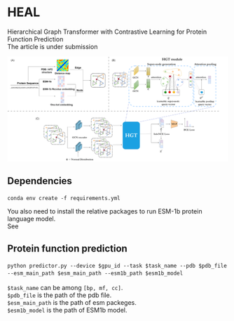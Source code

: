 # HEAL
Hierarchical Graph Transformer with Contrastive Learning for Protein Function Prediction \
The article is under submission

![image](https://github.com/ZhonghuiGu/HEAL/blob/main/model/GraphACL-BIO.png)

## Dependencies
`conda env create -f requirements.yml`

You also need to install the relative packages to run ESM-1b protein language model. \
See 


## Protein function prediction

`python predictor.py --device $gpu_id
                     --task $task_name
                     --pdb $pdb_file
                     --esm_main_path $esm_main_path
                     --esm1b_path $esm1b_model`
 \
 \
`$task_name` can be among `[bp, mf, cc]`. \
`$pdb_file` is the path of the pdb file. \
`$esm_main_path` is the path of esm packeges. \
`$esm1b_model` is the path of ESM1b model.
 
